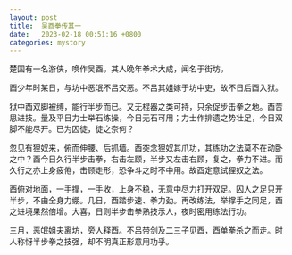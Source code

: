 ```yaml
---
layout: post
title:  吴酉拳传其一
date:   2023-02-18 00:51:16 +0800
categories: mystory
---
```


楚国有一名游侠，唤作吴酉。其人晚年拳术大成，闻名于街坊。

酉少年时某日，与坊中恶氓不吕交恶。不吕其姐嫁于坊中吏，故不日后酉入狱。

狱中酉双脚被缚，能行半步而已。又无棍器之类可持，只余促步击拳之地。酉苦
思进技。量及平日力士举石练操，今日无石可用；力士作排遗之势壮足，今日双
脚不能尽开。已为囚徒，徒之奈何？

忽见有狸奴来，俯而伸腰、后抓墙。酉突念狸奴其爪功，其练功之法莫不在动卧
之中？酉今日久行半步击拳，右击左顾，半步又左击右顾，复之，拳力不进。而
久行之亦上身疲倦，击顾走形，恐争斗之时不中用。故酉定意试狸奴之法。

酉俯对地面，一手撑，一手收，上身不稳，无意中尽力打开双足。囚人之足只开
半步，不由全身力绷。几日，酉踏步速、拳力劲。再改练法，举撑手之同足，酉
之进境果然倍增。大喜，日则半步击拳熟技示人，夜时密用练法行功。

三月，恶氓姐夫离坊，旁人释酉。不吕带剑及二三子见酉，酉单拳杀之而走。时
人称㤉半步拳之技强，却不明真正形意用功乎。
